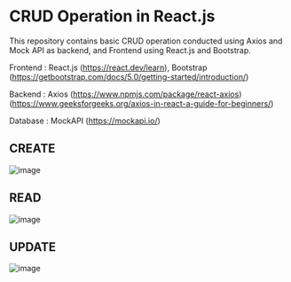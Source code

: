 # CRUD Operation in React.js

This repository contains basic CRUD operation conducted using Axios and Mock API as backend, and Frontend using React.js and Bootstrap.

Frontend : React.js (https://react.dev/learn), Bootstrap (https://getbootstrap.com/docs/5.0/getting-started/introduction/)

Backend : Axios (https://www.npmjs.com/package/react-axios) (https://www.geeksforgeeks.org/axios-in-react-a-guide-for-beginners/)

Database : MockAPI (https://mockapi.io/) 

## CREATE
![image](https://github.com/bshreyank/CRUD-Operation-Axios/assets/66244570/19c4f883-66c7-461b-9adc-1b2dd2354bd1)

## READ
![image](https://github.com/bshreyank/CRUD-Operation-Axios/assets/66244570/72f03b09-95d4-4717-b095-41245b59bb6a)

## UPDATE
![image](https://github.com/bshreyank/CRUD-Operation-Axios/assets/66244570/2df59329-eab6-47e9-972d-9cb8a74579fa)
